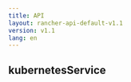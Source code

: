 ```yaml
---
title: API
layout: rancher-api-default-v1.1
version: v1.1
lang: en
---
```


## kubernetesService





